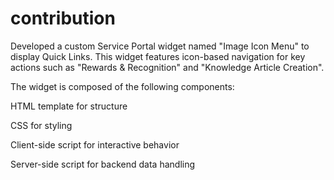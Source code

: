 # contribution

Developed a custom Service Portal widget named "Image Icon Menu" to display Quick Links.
This widget features icon-based navigation for key actions such as "Rewards & Recognition" and "Knowledge Article Creation".

The widget is composed of the following components:

HTML template for structure

CSS for styling

Client-side script for interactive behavior

Server-side script for backend data handling









